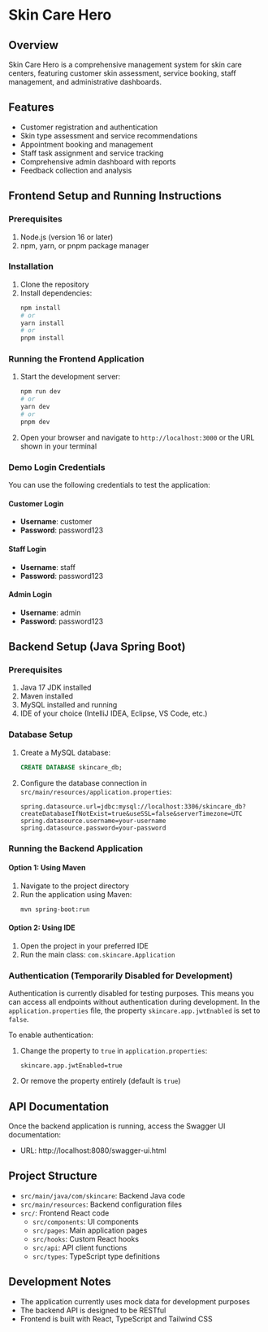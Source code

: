 
# Skin Care Hero

## Overview

Skin Care Hero is a comprehensive management system for skin care centers, featuring customer skin assessment, service booking, staff management, and administrative dashboards.

## Features

- Customer registration and authentication
- Skin type assessment and service recommendations
- Appointment booking and management
- Staff task assignment and service tracking
- Comprehensive admin dashboard with reports
- Feedback collection and analysis

## Frontend Setup and Running Instructions

### Prerequisites

1. Node.js (version 16 or later)
2. npm, yarn, or pnpm package manager

### Installation

1. Clone the repository
2. Install dependencies:
   ```bash
   npm install
   # or
   yarn install
   # or
   pnpm install
   ```

### Running the Frontend Application

1. Start the development server:
   ```bash
   npm run dev
   # or
   yarn dev
   # or
   pnpm dev
   ```
2. Open your browser and navigate to `http://localhost:3000` or the URL shown in your terminal

### Demo Login Credentials

You can use the following credentials to test the application:

#### Customer Login
- **Username**: customer
- **Password**: password123

#### Staff Login
- **Username**: staff
- **Password**: password123

#### Admin Login
- **Username**: admin
- **Password**: password123

## Backend Setup (Java Spring Boot)

### Prerequisites

1. Java 17 JDK installed
2. Maven installed
3. MySQL installed and running
4. IDE of your choice (IntelliJ IDEA, Eclipse, VS Code, etc.)

### Database Setup

1. Create a MySQL database:
   ```sql
   CREATE DATABASE skincare_db;
   ```
   
2. Configure the database connection in `src/main/resources/application.properties`:
   ```properties
   spring.datasource.url=jdbc:mysql://localhost:3306/skincare_db?createDatabaseIfNotExist=true&useSSL=false&serverTimezone=UTC
   spring.datasource.username=your-username
   spring.datasource.password=your-password
   ```

### Running the Backend Application

#### Option 1: Using Maven

1. Navigate to the project directory
2. Run the application using Maven:
   ```bash
   mvn spring-boot:run
   ```

#### Option 2: Using IDE

1. Open the project in your preferred IDE
2. Run the main class: `com.skincare.Application`

### Authentication (Temporarily Disabled for Development)

Authentication is currently disabled for testing purposes. This means you can access all endpoints without authentication during development. In the `application.properties` file, the property `skincare.app.jwtEnabled` is set to `false`.

To enable authentication:
1. Change the property to `true` in `application.properties`:
   ```properties
   skincare.app.jwtEnabled=true
   ```
2. Or remove the property entirely (default is `true`)

## API Documentation

Once the backend application is running, access the Swagger UI documentation:
- URL: http://localhost:8080/swagger-ui.html

## Project Structure

- `src/main/java/com/skincare`: Backend Java code
- `src/main/resources`: Backend configuration files
- `src/`: Frontend React code
  - `src/components`: UI components
  - `src/pages`: Main application pages
  - `src/hooks`: Custom React hooks
  - `src/api`: API client functions
  - `src/types`: TypeScript type definitions

## Development Notes

- The application currently uses mock data for development purposes
- The backend API is designed to be RESTful
- Frontend is built with React, TypeScript and Tailwind CSS
